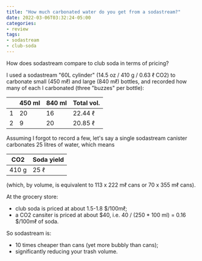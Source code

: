 ```yaml
---
title: "How much carbonated water do you get from a sodastream?"
date: 2022-03-06T03:32:24-05:00
categories:
- review
tags:
- sodastream
- club-soda
---
```


How does sodastream compare to club soda in terms of pricing?

<!--more-->

I used a sodastream "60L cylinder" (14.5 oz / 410 g / 0.63 &ell; CO2) to carbonate small (450 m&ell;) and large (840 m&ell;) bottles, and recorded how many of each I carbonated (three "buzzes" per bottle):

|     | 450 ml | 840 ml | Total vol.  |
|-----|--------|--------|-------------|
| 1   | 20     | 16     | 22.44 &ell; |
| 2   | 9      | 20     | 20.85 &ell; |

Assuming I forgot to record a few, let's say a single sodastream canister carbonates 25 litres of water, which means

| CO2   | Soda yield |
|-------|------------|
| 410 g | 25 &ell;   |

(which, by volume, is equivalent to 113 x 222 m&ell; cans or 70 x 355 m&ell; cans).

At the grocery store:

- club soda is priced at about 1.5-1.8 $/100m&ell;;
- a CO2 cansiter is priced at about $40, i.e. 40 / (250 * 100 ml) = 0.16 $/100m&ell; of soda.

So sodastream is:

- 10 times cheaper than cans (yet more bubbly than cans);
- significantly reducing your trash volume.
